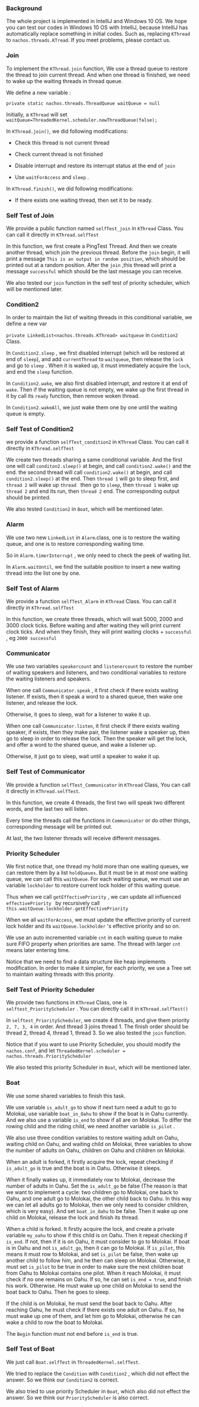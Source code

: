 ### Background

The whole project is implemented in IntelliJ and Windows 10 OS. We hope you can test our codes in Windows 10 OS with IntelliJ, because IntelliJ has automatically replace something in initial codes.  Such as, replacing `KThread` to `nachos.threads.KTread`. If you meet problems, please contact us. 

### Join

To implement the `KThread.join` function, We use a thread queue to restore the thread to join current thread. And when one thread is finished, we need to wake up the waiting threads in thread queue.

We define a new variable : 

`private static nachos.threads.ThreadQueue waitQueue = null `

Initially, a `KThread` will set `waitQueue=ThreadedKernel.scheduler.newThreadQueue(false);`

In `KThread.join()`, we did following modifications:

 - Check this thread is not current thread 

 - Check current thread is not finished

 - Disable interrupt and restore its interrupt status at the end of `join`

 - Use `waitForAccess` and `sleep` .

In `KThread.finish()`, we did following modifications:

 - If there exists one waiting thread, then set it to be ready.

### Self Test of Join

We provide a public function named `selfTest_join` in `KThread` Class. You can call it directly in `KThread.selfTest`

In this function, we first create a PingTest Thread. And then we create another thread, which join the previous thread. Before the `join` begin, it will print a message `This is an output in random position`, which should be printed out at a random position. After the `join` ,this thread will print a message `successful` which should be the last message you can receive.

We also tested our `join` function in the self test of priority scheduler, which will be mentioned later.



### Condition2

In order to maintain the list of waiting threads in this conditional variable, we define a new var 

`private LinkedList<nachos.threads.KThread> waitqueue` in `Condition2` Class.

In `Condition2.sleep` , we first disabled interrupt (which will be restored at end of `sleep`), and add `currentThread` to `waitqueue`, then release the `lock` and go to `sleep` . When it is waked up, it must immediately acquire the `lock`, and end the `sleep` function. 

In `Condition2.wake`, we also first disabled interrupt, and restore it at end of `wake`. Then if the waiting queue is not empty, we wake up the first thread in it by call its `ready` function, then remove woken thread. 

In `Condition2.wakeAll`, we just wake them one by one until the waiting queue is empty. 



### Self Test of Condition2 

we provide a function `selfTest_condition2` in `KThread` Class.  You can call it directly in `KThread.selfTest`

We create two threads sharing a same conditional variable. And the first one will call `conditon2.sleep()` at begin, and call `condition2.wake()` and the end. the second thread will call `condition2.wake()` at begin, and call `condition2.sleep()` at the end. Then `thread 1` will go to sleep first, and `thread 2` will wake up `thread ` then go to `sleep`, then `thread 1` wake up `thread 2` and end its run, then `thread 2` end. The corresponding output should be printed. 

We also tested `Condition2` in `Boat`, which will be mentioned later. 



### Alarm

We use two new `LinkedList` in `Alarm`.class, one is to restore the waiting queue, and one is to restore corresponding waiting time. 

So in `Alarm.timerInterrupt` , we only need to check the peek of waiting list.

In `Alarm.waitUntil`, we find the suitable position to insert a new waiting thread into the list one by one. 



### Self Test of Alarm

We provide a function `selfTest_Alarm` in `KThread` Class. You can call it directly in `KThread.selfTest`

In this function, we create three threads, which will wait 5000, 2000 and 3000 clock ticks.  Before waiting and after waiting they will print current clock ticks.  And when they finish, they will print waiting clocks + `successful `, eg `2000 successful` 



### Communicator 

We use two variables `speakercount` and `listenercount` to restore the number of waiting speakers and listeners, and two conditional variables to restore the waiting listeners and speakers. 

When one call `Communicator.speak` ,  it first check if there exists waiting listener. If exists, then it speak a word to a shared queue, then wake one listener, and release the lock. 

Otherwise, it goes to sleep, wait for a listener to wake it up. 

When one call `Communicator.listen`, it first check if there exists waiting speaker, if exists, then they make pair, the listener wake a speaker up, then go to sleep in order to release the lock. Then the speaker will get the lock, and offer a word to the shared queue, and wake a listener up.

Otherwise, it just go to sleep, wait until a speaker to wake it up.



### Self Test of Communicator

 We provide a function `selfTest_Communicator` in `KThread` Class, You can call it directly in `KThread.selfTest`.

In this function, we create $4$ threads, the first two will speak two different words, and the last two will listen. 

Every time the threads call the functions in `Communicator` or do other things, corresponding message will be printed out. 

At last, the two listener threads will receive different messages. 



### Priority Scheduler

We first notice that, one thread my hold more than one waiting queues,  we can restore them by a list `holdQueues`. But it must be in at most one waiting queue, we can call this `waitQueue`.  For each waiting queue, we must use an variable `lockholder` to restore current lock holder of this waiting queue. 

Thus when we call `getEffectivePriority` , we can update all influenced `effectivePriority ` by recursively call `this.waitQueue.lockholder.getEffectivePriority`

When we all `waitForAccess`, we must update the effective priority of current lock holder and its `waitQueue.lockholder` 's effective priority and so on. 

We use an auto incremented variable `cnt` in each waiting queue to make sure FIFO property when priorities are same.  The thread with larger `cnt` means later entering time. 

Notice that we need to find a data structure like heap implements modification. In order to make it simpler, for each priority, we use a Tree set to maintain waiting threads with this priority. 



### Self Test of Priority Scheduler

We provide two functions in `KThread` Class, one is `selftest_PriorityScheduler` . You can directly call it in `KThread.selfTest()`

In `selftest_PriorityScheduler`,  we create 4 threads, and give them priority `2, 7, 3, 4` in order. And thread 3 joins thread 1. The finish order should be thread 2, thread 4, thread 1, thread 3. So we also tested the `join` function. 

Notice that if you want to use Priority Scheduler, you should modify the `nachos.conf`, and let `ThreadedKernel.scheduler = nachos.threads.PriorityScheduler `

We also tested this priority Scheduler in `Boat`, which will be mentioned later.



### Boat

We use some shared variables to finish this task. 

We use variable `is_adult_go` to show if next turn need a adult to go to Molokai, use variable `boat_in_Oahu` to show if the boat is in Oahu currently.  And we also use a variable `is_end` to show if all are on Molokai. To differ the rowing child and the riding child, we need another variable `is_pilot` . 

We also use three condition variables to restore waiting adult on Oahu, waiting child on Oahu, and waiting child on Molokai, three variables to show the number of adults on Oahu, children on Oahu and children on Molokai.

When an adult is forked,  it firstly acquire the lock, repeat checking  if `is_adult_go` is true and the boat is in Oahu. Otherwise it sleeps. 

When it finally wakes up, it immediately row to Molokai,  decrease the number of adults in Oahu.  Set the `is_adult_go` be false (The reason is that we want to implement a cycle: two children go to Molokai, one back to Oahu, and one adult go to Molokai, the other child back to Oahu. In this way we can let all adults go to Molokai, then we only need to consider children, which is very easy).  And set `boat_in_Oahu` to be false. Then it wake up one child on Molokai,  release the lock and finish its thread. 

When a child is forked. It firstly acquire the lock, and create a private variable `my_oahu` to show if this child is on Oahu. Then it repeat checking if `is_end`. If not, then if it is on Oahu, it must consider to go to Molokai. If boat is in Oahu and not `is_adult_go`, then it can go to Molokai. If `is_pilot`, this means it must row to Molokai, and set `is_pilot` be false, then wake up another child to follow him, and he then can sleep on Molokai. Otherwise, it must set `is_pilot` to be true in order to make sure the next children boat from Oahu to Molokai contains one pilot. When it reach Molokai, it must check if no one remains on Oahu. If so, he can set `is_end = true`, and finish his work. Otherwise. He must wake up one child on Molokai to send the boat back to Oahu. Then he goes to sleep. 

If the child is on Molokai, he must send the boat back to Oahu. After reaching Oahu, he must check if there exists one adult on Oahu. If so, he must wake up one of them, and let him go to Molokai, otherwise he can wake a child to row the boat to Molokai. 

The `Begin` function must not end before `is_end` is true. 



### Self Test of Boat

We just call `Boat.selfTest` in `ThreadedKernel.selfTest`.

We tried to replace the `Condition` with `Condition2` , which did not effect the answer. So we think our `Condition2` is correct. 

We also tried to use priority Scheduler in `Boat`, which also did not effect the answer. So we think our `PriorityScheduler` is also correct.